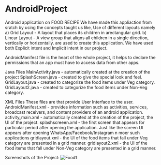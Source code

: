# AndroidProject
Android application on FOOD RECIPE 
We have made this appliaction from sratch by using the concepts taught us like,
Use of different layouts namely
    a) Grid Layout - A layout that places its children in arectangular grid.
    b) Linear Layout - A view group that aligns all children in a single direction, vertically or horizontally. 
are used to create this application.
We have used both Explicit intent and Implicit intent in our project.

AndroidManifest file is the heart of the whole project, it helps to declare the permissions that an app must have to access data from other apps.

Java Files
MainActivity.java - automatically created at the creation of the project
SplashScreen.java - created to give the special look and feel.
GridLayout.java - created to categorize the food items under Veg category.
GridLayout2.java - created to categorize the food items under Non-Veg category.

XML Files
These files are that provide User Interface to the user. 
AndroidManifest.xml - provides information such as activities, services, broadcast receivers, and content providers of an android application.
activity_main.xml - automatically created at the creation of the project, the UI of the project.
splashscreeen.xml - the first screen that appears for particular period after opening the application. Just like the screen UI appears after opening WhatsApp/Facebook/Instagram n moer such applications
gridlayout.xml - the UI of the food items that fall under Veg category are presented in a grid manner.
gridlayout2.xml - the UI of the food items that fall under Non-Veg category are presented in a grid manner.

Screenshots of the Project:
![Food1](https://github.com/AkhilaSanga/AndroidProject/assets/112496922/ad035673-101e-4a15-927e-31e68a19db3d)
